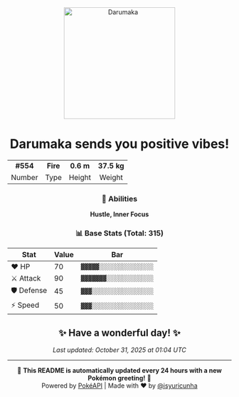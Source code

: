 <div align="center">

<img src="https://raw.githubusercontent.com/PokeAPI/sprites/master/sprites/pokemon/554.png" width="250" height="250" alt="Darumaka">

# **Darumaka** sends you positive vibes!

<table>
<tr>
<td align="center"><strong>#554</strong></td>
<td align="center"><strong>Fire</strong></td>
<td align="center"><strong>0.6 m</strong></td>
<td align="center"><strong>37.5 kg</strong></td>
</tr>
<tr>
<td align="center">Number</td>
<td align="center">Type</td>
<td align="center">Height</td>
<td align="center">Weight</td>
</tr>
</table>

### 🎯 Abilities
**Hustle, Inner Focus**

### 📊 Base Stats (Total: 315)

| Stat | Value | Bar |
|------|-------|-----|
| ❤️ HP | 70 | `▓▓▓▓▓░░░░░░░░░░░░░░░` |
| ⚔️ Attack | 90 | `▓▓▓▓▓▓▓░░░░░░░░░░░░░` |
| 🛡️ Defense | 45 | `▓▓▓░░░░░░░░░░░░░░░░░` |
| ⚡ Speed | 50 | `▓▓▓░░░░░░░░░░░░░░░░░` |

## ✨ Have a wonderful day! ✨

*Last updated: October 31, 2025 at 01:04 UTC*

---

🌟 **This README is automatically updated every 24 hours with a new Pokémon greeting!** 🌟<br>
Powered by [PokéAPI](https://pokeapi.co/) | Made with ❤️ by [@isyuricunha](https://github.com/isyuricunha)

</div>